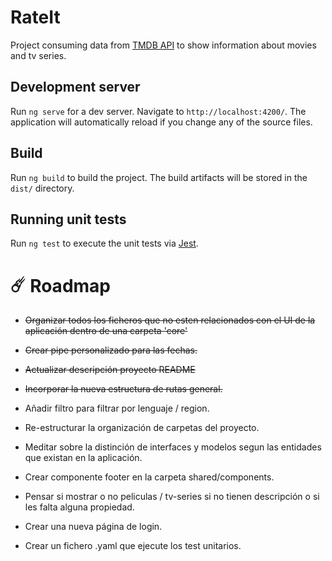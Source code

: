 # RateIt

Project consuming data from [TMDB API](https://developer.themoviedb.org/docs/getting-started) to show information about movies and tv series.

## Development server

Run `ng serve` for a dev server. Navigate to `http://localhost:4200/`. The application will automatically reload if you change any of the source files.

## Build

Run `ng build` to build the project. The build artifacts will be stored in the `dist/` directory.

## Running unit tests

Run `ng test` to execute the unit tests via [Jest](https://github.com/jestjs/jest).

# ☄️ Roadmap

- ~~Organizar todos los ficheros que no esten relacionados con el UI de la aplicación dentro de una carpeta 'core'~~

- ~~Crear pipe personalizado para las fechas.~~

- ~~Actualizar descripción proyecto README~~

- ~~Incorporar la nueva estructura de rutas general.~~

- Añadir filtro para filtrar por lenguaje / region.

- Re-estructurar la organización de carpetas del proyecto.

- Meditar sobre la distinción de interfaces y modelos segun las entidades que existan en la aplicación.

- Crear componente footer en la carpeta shared/components.

- Pensar si mostrar o no peliculas / tv-series si no tienen descripción o si les falta alguna propiedad.

- Crear una nueva página de login.

- Crear un fichero .yaml que ejecute los test unitarios.